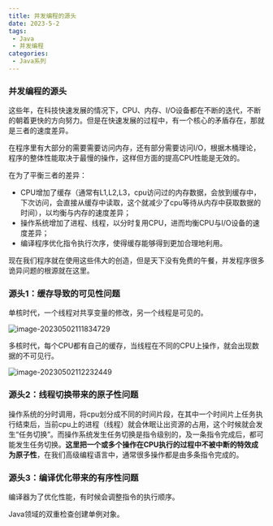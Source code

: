 ```yaml
---
title: 并发编程的源头
date: 2023-5-2
tags:
 - Java
 - 并发编程
categories:
 - Java系列
---
```


### 并发编程的源头

这些年，在科技快速发展的情况下，CPU、内存、I/O设备都在不断的迭代，不断的朝着更快的方向努力。但是在快速发展的过程中，有一个核心的矛盾存在，那就是三者的速度差异。

在程序里有大部分的需要需要访问内存，还有部分需要访问I/O，根据木桶理论，程序的整体性能取决于最慢的操作，这样但方面的提高CPU性能是无效的。

在为了平衡三者的差异：

- CPU增加了缓存（通常有L1,L2,L3，cpu访问过的内存数据，会放到缓存中，下次访问，会直接从缓存中读取，这个就减少了cpu等待从内存中获取数据的时间），以均衡与内存的速度差异；
- 操作系统增加了进程、线程，以分时复用CPU，进而均衡CPU与I/O设备的速度差异；
- 编译程序优化指令执行次序，使得缓存能够得到更加合理地利用。

现在我们程序就在使用这些伟大的创造，但是天下没有免费的午餐，并发程序很多诡异问题的根源就在这里。

### 源头1：缓存导致的可见性问题

单核时代，一个线程对共享变量的修改，另一个线程是可见的。

![image-20230502111834729](https://gitee.com/zhengyanxiong/picture-bed/raw/master/img/image-20230502111834729.png)

多核时代，每个CPU都有自己的缓存，当线程在不同的CPU上操作，就会出现数据的不可见行。

![image-20230502112232449](https://gitee.com/zhengyanxiong/picture-bed/raw/master/img/image-20230502112232449.png)

### 源头2：线程切换带来的原子性问题

操作系统的分时调用，将cpu划分成不同的时间片段，在其中一个时间片上任务执行结束后，当前cpu上的进程（线程）就会休眠让出资源的占用，这个时候就会发生“任务切换”。而操作系统发生任务切换是指令级别的，及一条指令完成后，都可能发生任务切换。**这里把一个或多个操作在CPU执行的过程中不被中断的特效成为原子性**，在我们高级编程语言中，通常很多操作都是由多条指令完成的。

### 源头3：编译优化带来的有序性问题

编译器为了优化性能，有时候会调整指令的执行顺序。

Java领域的双重检查创建单例对象。



